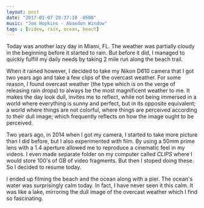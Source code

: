 ```yaml
---
layout: post
date: "2017-01-07 20:37:10 -0500"
music: "Jon Hopkins - Abandon Window"
tags : [video, rain, ocean, beach]
---
```


Today was another lazy day in Miami, FL. The weather was partially cloudy in the beginning before it started to rain. But before it did, I managed to quickly fulfill my daily needs by taking 2 mile run along the beach trail.

When it rained however, I decided to take my Nikon D610 camera that I got two years ago and take a few clips of the overcast weather. For some reason, I found overcast weather (the type which is on the verge of releasing rain drops) to always be the most magnificent weather to me. It makes the day look dull, invites me to reflect, while not being immersed in a world where everything is sunny and perfect, but in its opposite equivalent; a world where things are not colorful, where things are perceived according to their dull image; which frequently reflects on how the image ought to be perceived.

Two years ago, in 2014 when I got my camera, I started to take more picture than I did before, but I also experimented with film. By using a 50mm prime lens with a 1.4 aperture allowed me to reproduce a cinematic feel in my videos. I even made separate folder on my computer called *CLIPS* where I would store 100's of GB of video fragments. But then I stoped doing these. So I decided to resume today.

I ended up filming the beach and the ocean along with a pier. The ocean's water was surprisingly calm today. In fact, I have never seen it this calm. It was like a lake, mirroring the dull image of the overcast weather which I find so fascinating.
